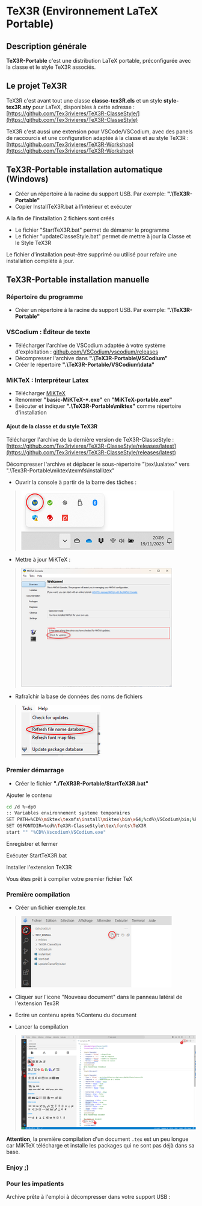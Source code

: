 # TeX3R (Environnement LaTeX Portable)

## Description générale

**TeX3R-Portable** c'est une distribution LaTeX portable, préconfigurée avec la classe et le style TeX3R associés.

## Le projet TeX3R

TeX3R c'est avant tout une classe **classe-tex3R.cls** et un style **style-tex3R.sty** pour LaTeX, disponibles à cette adresse : [https://github.com/Tex3rivieres/TeX3R-ClasseStyle/](https://github.com/Tex3rivieres/TeX3R-ClasseStyle)

TeX3R c'est aussi une extension pour VSCode/VSCodium, avec des panels de raccourcis et une configuration adaptée à la classe et au style TeX3R : [https://github.com/Tex3rivieres/TeX3R-Workshop](https://github.com/Tex3rivieres/TeX3R-Workshop)

## TeX3R-Portable installation automatique (Windows)

* Créer un répertoire à la racine du support USB. Par exemple: **".\TeX3R-Portable"**
* Copier InstallTeX3R.bat à l'intérieur et exécuter

A la fin de l'installation 2 fichiers sont créés

* Le fichier "StartTeX3R.bat" permet de démarrer le programme
* Le fichier "updateClasseStyle.bat" permet de mettre à jour la Classe et le Style TeX3R

Le fichier d'installation peut-être supprimé ou utilisé pour refaire une installation complète à jour.

## TeX3R-Portable installation manuelle

### Répertoire du programme

* Créer un répertoire à la racine du support USB. Par exemple: **".\TeX3R-Portable"**

### VSCodium : Éditeur de texte

* Télécharger l'archive de VSCodium adaptée à votre système d'exploitation :  [github.com/VSCodium/vscodium/releases](https://github.com/VSCodium/vscodium/releases)
* Décompresser l'archive dans **".\TeX3R-Portable\VSCodium"**
* Créer le répertoire **".\TeX3R-Portable/VSCodium\data"**

### MiKTeX : Interpréteur Latex

* Télécharger [MiKTeX](https://MiKTeX.org/download)
* Renommer **"basic-MiKTeX-*.exe"** en **"MiKTeX-portable.exe"**
* Exécuter et indiquer **".\TeX3R-Portable\miktex"** comme répertoire d'installation

#### Ajout de la classe et du style TeX3R

Télécharger l'archive de la dernière version de TeX3R-ClasseStyle : [https://github.com/Tex3rivieres/TeX3R-ClasseStyle/releases/latest](https://github.com/Tex3rivieres/TeX3R-ClasseStyle/releases/latest)

Décompresser l'archive et déplacer le sous-répertoire "\tex\lualatex" vers ".\Tex3R-Portable\miktex\texmfs\install\tex"

* Ouvrir la console à partir de la barre des tâches :

> ![](assets/images/console-miktek.png)

* Mettre à jour MiKTeX :

> <img src="./assets/images/update-miktex.png" width="400"/>

* Rafraîchir la base de données des noms de fichiers

> ![](assets/images/name_database-miktex.png)

### Premier démarrage

* Créer le fichier **"./TeXR3R-Portable/StartTeX3R.bat"**

Ajouter le contenu

```bash
cd /d %~dp0
:: Variables environnement systeme temporaires
SET PATH=%CD%\miktex\texmfs\install\miktex\bin\x64;%cd%\VSCodium\bin;%PATH%
SET OSFONTDIR=%cd%\TeX3R-ClasseStyle\tex\fonts\TeX3R
start "" "%CD%\Vscodium\VSCodium.exe"
```

Enregistrer et fermer

Exécuter StartTeX3R.bat

Installer l'extension TeX3R

Vous êtes prêt à compiler votre premier fichier TeX

### Première compilation

* Créer un fichier exemple.tex

> <img src="./assets/images/new_doc.png" width="400"/>

* Cliquer sur l'icone "Nouveau document" dans le panneau latéral de l'extension Tex3R
* Ecrire un contenu après %Contenu du document

* Lancer la compilation

> <img src="./assets/images/new_doc_tex.png" width="800"/>

**Attention**, la première compilation d'un document ```.tex``` est un peu longue car MiKTeX télécharge et installe les packages qui ne sont pas déjà dans sa base.

### Enjoy ;)

### Pour les impatients

Archive prête à l'emploi  à décompresser dans votre support USB :
